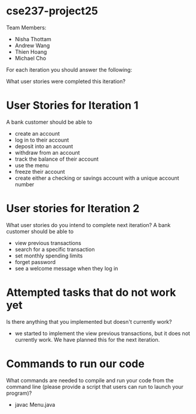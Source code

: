 # cse237-project25

Team Members:

* Nisha Thottam
* Andrew Wang
* Thien Hoang
* Michael Cho

For each iteration you should answer the following:

What user stories were completed this iteration?
# User Stories for Iteration 1
A bank customer should be able to 
- create an account
- log in to their account
- deposit into an account
- withdraw from an account
- track the balance of their account
- use the menu
- freeze their account
- create either a checking or savings account with a unique account number

# User stories for Iteration 2
What user stories do you intend to complete next iteration?
A bank customer should be able to 
- view previous transactions
- search for a specific transaction
- set monthly spending limits
- forget password
- see a welcome message when they log in

# Attempted tasks that do not work yet
Is there anything that you implemented but doesn't currently work?
- we started to implement the view previous transactions, but it does not currently work. We have planned this for the next iteration. 

# Commands to run our code
What commands are needed to compile and run your code from the command line (please provide a script that users can run to launch your program)?
- javac Menu.java
